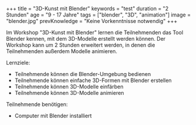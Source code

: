 +++
title = "3D-Kunst mit Blender"
keywords = "test"
duration = "2 Stunden"
age = "9 - 17 Jahre"
tags = ["blender", "3D", "animation"]
image = "blender.jpg"
prevKnowledge = "Keine Vorkenntnisse notwendig"
+++

Im Workshop "3D-Kunst mit Blender" lernen die Teilnehmenden das Tool Blender kennen, mit dem 3D-Modelle erstellt werden können. 
Der Workshop kann um 2 Stunden erweitert werden, in denen die Teilnehmenden außerdem Modelle animieren.

Lernziele:
* Teilnehmende können die Blender-Umgebung bedienen
* Teilnehmende können einfache 3D-Formen mit Blender erstellen
* Teilnehmende können 3D-Modelle einfärben
* Teilnehmende können 3D-Modelle animieren

Teilnehmende benötigen:
* Computer mit Blender installiert
